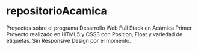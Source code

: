 # repositorioAcamica
Proyectos sobre el programa Desarrollo Web Full Stack en Acámica
Primer Proyecto realizado en HTML5 y CSS3 con Position, Float y variedad de etiquetas. Sin Responsive Design por el momento.

